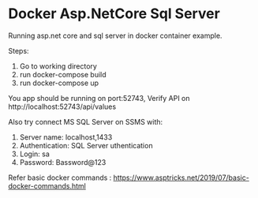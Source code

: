 # Docker Asp.NetCore Sql Server
Running asp.net core and sql server in docker container example.


Steps:
1.	Go to working directory
2.	run docker-compose build
3.	run docker-compose up

You app should be running on port:52743, Verify API on http://localhost:52743/api/values

Also try connect MS SQL Server on SSMS with:
1.	Server name: localhost,1433
2.	Authentication: SQL Server uthentication
3.	Login: sa
4.	Password: Bassword@123

Refer basic docker commands : https://www.asptricks.net/2019/07/basic-docker-commands.html


